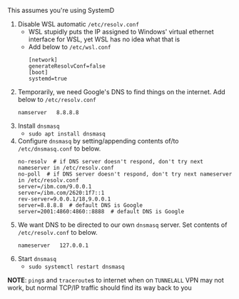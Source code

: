 This assumes you're using SystemD

1. Disable WSL automatic `/etc/resolv.conf`
    - WSL stupidly puts the IP assigned to Windows' virtual ethernet interface for WSL, yet WSL has no idea what that is
    - Add below to `/etc/wsl.conf`
        ```
        [network]
        generateResolvConf=false
        [boot]
        systemd=true
        ```
2. Temporarily, we need Google's DNS to find things on the internet. Add below to `/etc/resolv.conf`
    ```
    namserver   8.8.8.8
    ```
3. Install `dnsmasq`
    - `sudo apt install dnsmasq`
4. Configure `dnsmasq` by setting/appending contents of/to `/etc/dnsmasq.conf` to below.
    ```
    no-resolv  # if DNS server doesn't respond, don't try next nameserver in /etc/resolv.conf
    no-poll  # if DNS server doesn't respond, don't try next nameserver in /etc/resolv.conf
    server=/ibm.com/9.0.0.1
    server=/ibm.com/2620:1f7::1
    rev-server=9.0.0.1/18,9.0.0.1
    server=8.8.8.8  # default DNS is Google
    server=2001:4860:4860::8888  # default DNS is Google
    ```
5. We want DNS to be directed to our own `dnsmasq` server. Set contents of `/etc/resolv.conf` to below.
    ```
    nameserver   127.0.0.1
    ```
6. Start `dnsmasq`
    - `sudo systemctl restart dnsmasq`

**NOTE**: `ping`s and `traceroute`s to internet when on `TUNNELALL` VPN may not work, but normal TCP/IP traffic should find its way back to you

